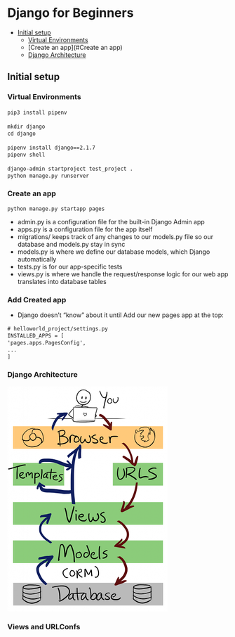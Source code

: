 Django for Beginners
====================

- [Initial setup](#Initial-setup)
  - [Virtual Environments](#Virtual-Environments)
  - [Create an app](#Create an app)
  - [Django Architecture](#Django-Architecture)


## Initial setup

### Virtual Environments
```commandline
pip3 install pipenv

mkdir django
cd django

pipenv install django==2.1.7
pipenv shell

django-admin startproject test_project .
python manage.py runserver
```

### Create an app
```commandline
python manage.py startapp pages
```
* admin.py is a configuration file for the built-in Django Admin app
* apps.py is a configuration file for the app itself
* migrations/ keeps track of any changes to our models.py file so our database and models.py stay in sync
* models.py is where we define our database models, which Django automatically
* tests.py is for our app-specific tests
* views.py is where we handle the request/response logic for our web app translates into database tables

### Add Created app
* Django doesn’t “know” about it until Add our new pages app at the top:
````commandline
# helloworld_project/settings.py
INSTALLED_APPS = [
'pages.apps.PagesConfig', 
...
]
````

### Django Architecture

![alt text](https://github.com/hojat-gazestani/Python/blob/main/Django/DjangoForBegin/Pic/1-Django-arch.png)

### Views and URLConfs